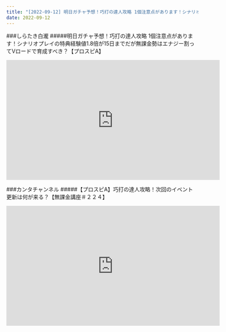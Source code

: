 ```yaml
---
title: "[2022-09-12] 明日ガチャ予想！巧打の達人攻略 1個注意点があります！シナリオプレイの特典経験値1.8倍が15日までだが無課金勢はエナジー割ってVロードで育成すべき？【プロスピA】 他"
date: 2022-09-12
---
```

###しらたき白瀧
#####明日ガチャ予想！巧打の達人攻略 1個注意点があります！シナリオプレイの特典経験値1.8倍が15日までだが無課金勢はエナジー割ってVロードで育成すべき？【プロスピA】
<iframe width="560" height="315" src="https://www.youtube.com/embed/mTDAIwy6Qno" frameborder="0" allow="accelerometer; autoplay; clipboard-write; encrypted-media; gyroscope; picture-in-picture" allowfullscreen></iframe>

###カンタチャンネル
#####【プロスピA】巧打の達人攻略！次回のイベント更新は何が来る？【無課金講座＃２２４】
<iframe width="560" height="315" src="https://www.youtube.com/embed/9svvhoD1_rI" frameborder="0" allow="accelerometer; autoplay; clipboard-write; encrypted-media; gyroscope; picture-in-picture" allowfullscreen></iframe>

